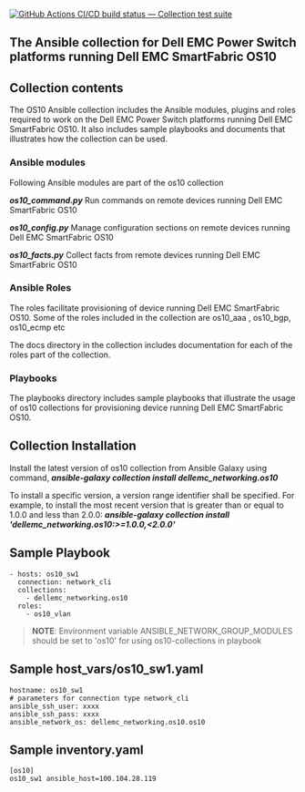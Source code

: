 ﻿[![GitHub Actions CI/CD build status — Collection test suite](https://github.com/ansible-collection-migration/dellemc_networking.os10/workflows/Collection%20test%20suite/badge.svg?branch=master)](https://github.com/ansible-collection-migration/dellemc_networking.os10/actions?query=workflow%3A%22Collection%20test%20suite%22)


> 

## The Ansible collection for Dell EMC Power Switch platforms running Dell EMC SmartFabric OS10

## Collection contents
The OS10 Ansible collection includes the Ansible modules, plugins and roles required to work on the Dell EMC Power Switch platforms running Dell EMC SmartFabric OS10. It also includes sample playbooks and documents that illustrates how the collection can be used.

### Ansible modules
Following Ansible modules are part of the os10 collection

***os10_command.py***
Run commands on remote devices running Dell EMC SmartFabric OS10

***os10_config.py***
Manage configuration sections on remote devices running Dell EMC SmartFabric OS10
  
***os10_facts.py***
Collect facts from remote devices running Dell EMC SmartFabric OS10

### Ansible Roles
The roles facilitate provisioning of device running Dell EMC SmartFabric OS10. Some of the roles included in the collection are os10_aaa , os10_bgp, os10_ecmp etc

The docs directory in the collection includes documentation for each of the roles part of the collection.

### Playbooks
The playbooks directory includes sample playbooks that illustrate the usage of os10 collections for provisioning
device running Dell EMC SmartFabric OS10.

## Collection Installation
Install the latest version of os10 collection from Ansible Galaxy using command,
***ansible-galaxy collection install dellemc_networking.os10***

To install a specific version,  a version range identifier shall be specified. For example, to install the most recent version that is greater than or equal to 1.0.0 and less than 2.0.0:
***ansible-galaxy collection install 'dellemc_networking.os10:>=1.0.0,<2.0.0'***

## Sample Playbook

    - hosts: os10_sw1
      connection: network_cli
      collections:
        - dellemc_networking.os10
      roles:
        - os10_vlan

> **NOTE**: Environment variable ANSIBLE_NETWORK_GROUP_MODULES should be set to 'os10' for using os10-collections in playbook

## Sample host_vars/os10_sw1.yaml

    hostname: os10_sw1
    # parameters for connection type network_cli
    ansible_ssh_user: xxxx
    ansible_ssh_pass: xxxx
    ansible_network_os: dellemc_networking.os10.os10

## Sample inventory.yaml

    [os10]
    os10_sw1 ansible_host=100.104.28.119
